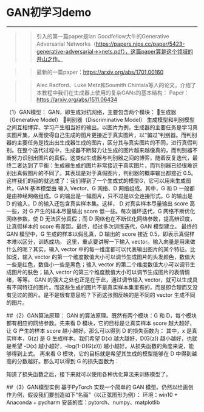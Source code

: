 # GAN初学习demo
-------------------------------------------------------------------------------------------------------------------------------
 >>引入的第一篇paper是Ian Goodfellow大牛的Generative Adversarial Networks（https://papers.nips.cc/paper/5423-generative-adversarial->>nets.pdf），这篇paper算是这个领域的开山之作。

>>最新的一篇paper：https://arxiv.org/abs/1701.00160

>>Alec Radford、Luke Metz和Soumith Chintala等人的论文，介绍了本教程中我们在生成器上使用的复杂GANs的基本结构：
>>Paper：https://arxiv.org/abs/1511.06434

（1）GAN模型：
GAN，即生成对抗网络，主要包含两个模块：
生成器（Generative Model）
判别器（Discriminative Model）
生成模型和判别模型之间互相博弈、学习产生相当好的输出。以图片为例，生成器的主要任务是学习真实图片集，从而使得自己生成的图片更接近于真实图片，以“骗过”判别器。而判别器的主要任务是找出出生成器生成的图片，区分其与真实图片的不同，进行真假判别。在整个迭代过程中，生成器不断努力让生成的图片越来越像真的，而判别器不断努力识别出图片的真假。这类似生成器与判别器之间的博弈，随着反复迭代，最终二者达到了平衡：生成器生成的图片非常接近于真实图片，而判别器已经很难识别出真假图片的不同了。其表现是对于真假图片，判别器的概率输出都接近 0.5。
这样我们的目的就达成了：我们得到了一个生成式的模型G，它可以用来生成图片。GAN 基本模型由 输入 Vector、G 网络、D 网络组成。其中，G 和 D 一般都是由神经网络组成。G 的输出是一幅图片，只不过是以全连接形式。G 的输出是 D 的输入，D 的输入还包含真实样本集。这样， D 对真实样本尽量输出 score 高一些，对 G 产生的样本尽量输出 score 低一些。每次循环迭代，G 网络不断优化网络参数，使 D 无法区分真假；而 D 网络也在不断优化网络参数，提高辨识度，让真假样本的 score 有差距。最终，经过多次训练迭代，GAN 模型建立。
最终的 GAN 模型中，G 生成的样本以假乱真，D 输出的 score 接近 0.5，即表示真假样本难以区分，训练成功。
这里，重点要讲解一下输入 vector。输入向量是用来做什么的呢？其实，输入 vector 中的每一维度都可以代表输出图片的某个特征。比如说，输入 vector 的第一个维度数值大小可以调节生成图片的头发颜色，数值大一些是红色，数值小一些是黑色；输入 vector 的第二个维度数值大小可以调节生成图片的肤色；输入 vector 的第三个维度数值大小可以调节生成图片的表情情绪，等等。
GAN 的强大之处也正是在于此，通过调节输入 vector，就可以生成具有不同特征的图片。而这些生成的图片不是真实样本集里有的，而是即合理而又没有见过的图片。是不是很有意思呢？下面这张图反映的是不同的 vector 生成不同的图片。


##（2）GAN算法原理：
GAN 的算法原理。既然有两个模块：G 和 D，每个模块都有相应的网络参数。先来看 D 模块，它的目标是让真实样本 score 越大越好，让 G 产生的样本 score 越小越好。那么可以得到 D 的损失函数为：
其中，x 是真实样本，G(z) 是 G 生成样本。我们希望 D(x) 越大越好，D(G(z)) 越小越好，也就是希望 -D(x) 越小越好，-log(1-D(G(z))) 越小越好。从损失函数的角度来说，能够得到上式。
再来看 G 模块，它的目标就是希望其生成的模型能够在 D 中得到越高的分数越好。那么可以得到 G 的损失函数为：

知道了损失函数之后，接下来就可以使用各种优化算法来训练模型了。


##（3）GAN模型实例
基于PyTorch 实现一个简单的 GAN 模型。仍然以绘画创作为例，假设我们要创造如下“名画”（以正弦图形为例）：
环境：win10 + Anaconda + pycharm
安装的库：pytorch、numpy、matplotlib
